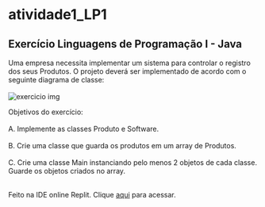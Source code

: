 # atividade1_LP1
## Exercício Linguagens de Programação I - Java

Uma empresa necessita implementar um sistema para controlar o registro dos seus Produtos. O projeto deverá ser implementado de acordo com o seguinte diagrama de classe: <br/><br/>
![exercicio img](https://lh4.googleusercontent.com/3WFvKQmcb3JQFo0TQ0H515c4qzRccDw002mMVSGI5k_62MPtu9kE0KFG8KjaIt1FYWSF8B8XzTNiNHAbu8yzPEN44ytt2pCXio8u-tXqE5ge_hkiIJfjfteTy1b9ZIqahQ=w368)

Objetivos do exercício: <br/><br/>
A. Implemente as classes Produto e Software. <br/><br/>
B. Crie uma classe que guarda os produtos em um array de Produtos. <br/><br/>
C. Crie uma classe Main instanciando pelo menos 2 objetos de cada classe. Guarde os objetos criados no array. <br/><br/>

Feito na IDE online Replit. Clique [aqui](https://replit.com/@alissonrf/atividade1LP1?v=1) para acessar.
